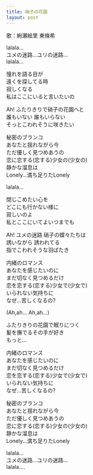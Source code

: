 ```yaml
---
title: 硝子の花園
layout: post
---
```

歌：<a class="eli">絢瀬絵里</a> <a class="nozomi">東條希</a>

<p>lalala...<br />
ユメの迷路…ユリの迷路…<br />
lalala...</p>

<p><a class="eli">憧れを語る目が<br />
遠くを探してる時<br />
寂しくなる<br />
私はここにいると言いたいの</a></p>

<p><a class="nozomi">Ah! ふたりきりで硝子の花園へと</a><br />
<a class="eli">誰もいない 誰もいらない</a><br />
そっとこわれそうに咲きたい</p>

<p>秘密のブランコ<br />
あなたと揺れながら今<br />
ただ優しく見つめあうの<br />
<a class="eli">恋に恋する</a><a class="nozomi">(恋する)</a><a class="eli">少女の</a><a class="nozomi">(少女の)</a><br />
静かな溜息は<br />
Lonely…満ち足りたLonely</p>

<p>lalala...</p>

<p><a class="nozomi">閉じこめたい心を<br />
どこにも行かない様に<br />
寂しいのよ<br />
私とここにいてよいつまでも</a></p>

<p><a class="eli">Ah! ユメの迷路 硝子の蝶々たちは</a><br />
<a class="nozomi">誘いながら 誘われてる</a><br />
指でこわれそうな羽ばたき</p>

<p>内緒のロマンス<br />
あなたを感じたいのに<br />
まだ切なく見つめるだけ<br />
<a class="nozomi">恋を恋する</a><a class="eli">(恋する)</a><a class="nozomi">少女で</a><a class="eli">(少女で)</a><br />
いられない気持ちに<br />
なぜ…苦しくなるの?</p>

<p>(Ah,ah… Ah,ah…)</p>

<p><a class="eli">ふたりきりの花園で眠りにつく</a><br />
<a class="nozomi">髪を撫でるその手が好き</a><br />
もっと…</p>

<p>内緒のロマンス<br />
あなたを感じたいのに<br />
まだ切なく見つめるだけ<br />
<a class="nozomi">恋を恋する</a><a class="eli">(恋する)</a><a class="nozomi">少女で</a><a class="eli">(少女で)</a><br />
いられない気持ちに<br />
なぜ…苦しくなるの?</p>

<p>秘密のブランコ<br />
あなたと揺れながら今<br />
ただ優しく見つめあうの<br />
<a class="eli">恋に恋する</a><a class="nozomi">(恋する)</a><a class="eli">少女の</a><a class="nozomi">(少女の)</a><br />
静かな溜息は<br />
Lonely…満ち足りたLonely</p>

<p>lalala...<br />
ユメの迷路…ユリの迷路…<br />
lalala....</p>